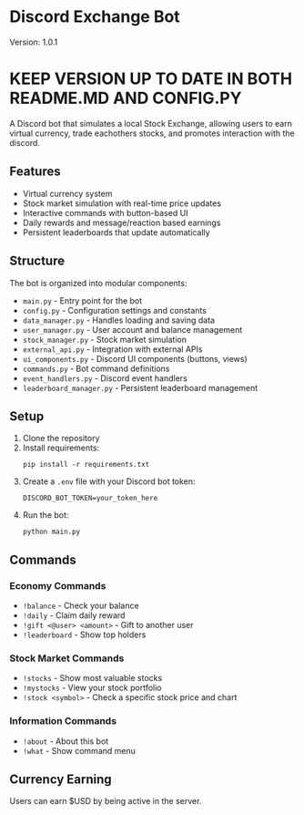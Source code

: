 # Discord Exchange Bot

Version: 1.0.1 
# KEEP VERSION UP TO DATE IN BOTH README.MD AND CONFIG.PY

A Discord bot that simulates a local Stock Exchange, allowing users to earn virtual currency, trade eachothers stocks, and promotes interaction with the discord.

## Features

- Virtual currency system 
- Stock market simulation with real-time price updates
- Interactive commands with button-based UI
- Daily rewards and message/reaction based earnings
- Persistent leaderboards that update automatically

## Structure

The bot is organized into modular components:

- `main.py` - Entry point for the bot
- `config.py` - Configuration settings and constants
- `data_manager.py` - Handles loading and saving data
- `user_manager.py` - User account and balance management
- `stock_manager.py` - Stock market simulation
- `external_api.py` - Integration with external APIs
- `ui_components.py` - Discord UI components (buttons, views)
- `commands.py` - Bot command definitions
- `event_handlers.py` - Discord event handlers
- `leaderboard_manager.py` - Persistent leaderboard management

## Setup

1. Clone the repository
2. Install requirements:
   ```
   pip install -r requirements.txt
   ```
3. Create a `.env` file with your Discord bot token:
   ```
   DISCORD_BOT_TOKEN=your_token_here
   ```
4. Run the bot:
   ```
   python main.py
   ```

## Commands

### Economy Commands
- `!balance` - Check your balance
- `!daily` - Claim daily reward
- `!gift <@user> <amount>` - Gift to another user
- `!leaderboard` - Show top holders

### Stock Market Commands
- `!stocks` - Show most valuable stocks
- `!mystocks` - View your stock portfolio
- `!stock <symbol>` - Check a specific stock price and chart



### Information Commands
- `!about` - About this bot
- `!what` - Show command menu

## Currency Earning

Users can earn $USD by being active in the server.